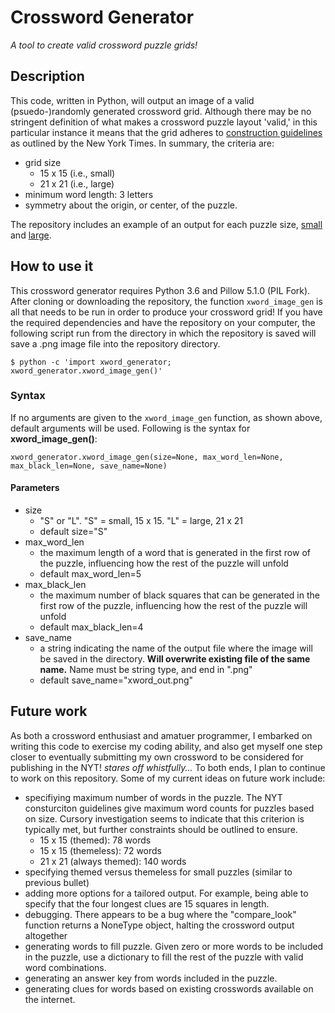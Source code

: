 # Crossword Generator
_A tool to create valid crossword puzzle grids!_

## Description
This code, written in Python, will output an image of a valid (psuedo-)randomly generated crossword grid. Although there may be no stringent definition of what makes a crossword puzzle layout 'valid,' in this particular instance it means that the grid adheres to [construction guidelines](https://www.nytimes.com/crosswords/submissions) as outlined by the New York Times. In summary, the criteria are:
* grid size
  - 15 x 15 (i.e., small)
  - 21 x 21 (i.e., large)
* minimum word length: 3 letters
* symmetry about the origin, or center, of the puzzle.

The repository includes an example of an output for each puzzle size, [small](xword_example_small.png) and [large](xword_example_large.png).

## How to use it
This crossword generator requires Python 3.6 and Pillow 5.1.0 (PIL Fork). 
After cloning or downloading the repository, the function `xword_image_gen` is all that needs to be run in order to produce your crossword grid!
If you have the required dependencies and have the repository on your computer, the following script run from the directory in which the repository is saved will save a .png image file into the repository directory. 
```
$ python -c 'import xword_generator; xword_generator.xword_image_gen()'
```
### Syntax
If no arguments are given to the `xword_image_gen` function, as shown above, default arguments will be used. Following is the syntax for **xword_image_gen()**:
```
xword_generator.xword_image_gen(size=None, max_word_len=None, max_black_len=None, save_name=None)
```
#### Parameters
* size
  - "S" or "L". "S" = small, 15 x 15. "L" = large, 21 x 21
  - default size="S"
* max\_word\_len
  - the maximum length of a word that is generated in the first row of the puzzle, influencing how the rest of the puzzle will unfold
  - default max\_word\_len=5
* max\_black\_len
  - the maximum number of black squares that can be generated in the first row of the puzzle, influencing how the rest of the puzzle will unfold
  - default max\_black\_len=4
* save\_name
  - a string indicating the name of the output file where the image will be saved in the directory. **Will overwrite existing file of the same name.** Name must be string type, and end in ".png"
  - default save\_name="xword\_out.png"

## Future work
As both a crossword enthusiast and amatuer programmer, I embarked on writing this code to exercise my coding ability, and also get myself one step closer to eventually submitting my own crossword to be considered for publishing in the NYT! *stares off whistfully...* To both ends, I plan to continue to work on this repository. Some of my current ideas on future work include:
* specifiying maximum number of words in the puzzle. The NYT consturciton guidelines give maximum word counts for puzzles based on size. Cursory investigation seems to indicate that this criterion is typically met, but further constraints should be outlined to ensure.
  - 15 x 15 (themed): 78 words
  - 15 x 15 (themeless): 72 words
  - 21 x 21 (always themed): 140 words
* specifying themed versus themeless for small puzzles (similar to previous bullet)
* adding more options for a tailored output. For example, being able to specify that the four longest clues are 15 squares in length.
* debugging. There appears to be a bug where the "compare\_look" function returns a NoneType object, halting the crossword output altogether
* generating words to fill puzzle. Given zero or more words to be included in the puzzle, use a dictionary to fill the rest of the puzzle with valid word combinations.
* generating an answer key from words included in the puzzle.
* generating clues for words based on existing crosswords available on the internet.

